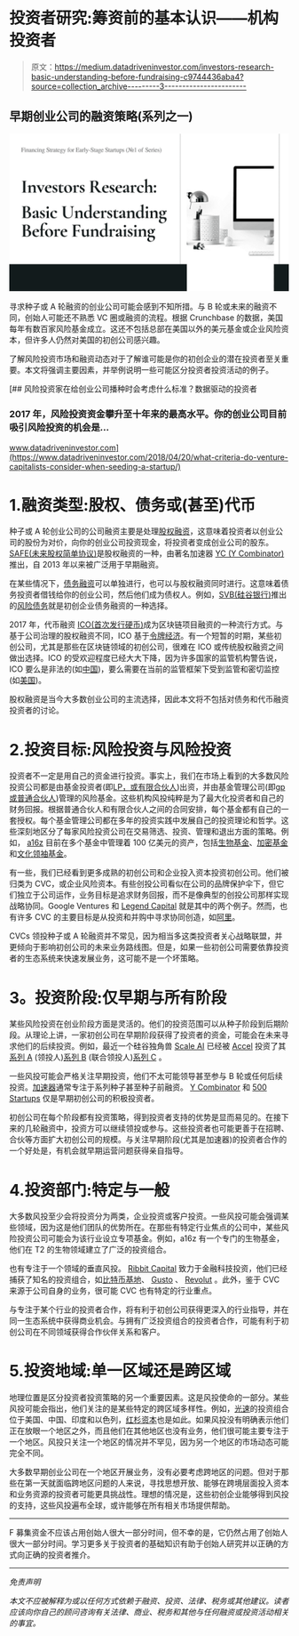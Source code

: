 # 投资者研究:筹资前的基本认识——机构投资者

> 原文：<https://medium.datadriveninvestor.com/investors-research-basic-understanding-before-fundraising-c9744436aba4?source=collection_archive---------3----------------------->

## 早期创业公司的融资策略(系列之一)

![](img/2fe8f0a0909cfb99e6e95af90d4a3437.png)

寻求种子或 A 轮融资的创业公司可能会感到不知所措。与 B 轮或未来的融资不同，创始人可能还不熟悉 VC 圈或融资的流程。根据 Crunchbase 的数据，美国每年有数百家风险基金成立。这还不包括总部在美国以外的美元基金或企业风险资本，但许多人仍然对美国的初创公司感兴趣。

了解风险投资市场和融资动态对于了解谁可能是你的初创企业的潜在投资者至关重要。本文将强调主要因素，并举例说明一些可能区分投资者投资活动的例子。

[](https://www.datadriveninvestor.com/2018/04/20/what-criteria-do-venture-capitalists-consider-when-seeding-a-startup/) [## 风险投资家在给创业公司播种时会考虑什么标准？数据驱动的投资者

### 2017 年，风险投资资金攀升至十年来的最高水平。你的创业公司目前吸引风险投资的机会是…

www.datadriveninvestor.com](https://www.datadriveninvestor.com/2018/04/20/what-criteria-do-venture-capitalists-consider-when-seeding-a-startup/) 

# 1.融资类型:股权、债务或(甚至)代币

种子或 A 轮创业公司的公司融资主要是处理[股权融资](https://www.investopedia.com/terms/e/equityfinancing.asp)，这意味着投资者以创业公司的股份为对价，向你的创业公司投资现金，将投资者变成创业公司的股东。 [SAFE(未来股权简单协议)](https://www.ycombinator.com/documents/#safe)是股权融资的一种，由著名加速器 [YC (Y Combinator)](https://www.ycombinator.com/) 推出，自 2013 年以来被广泛用于早期融资。

在某些情况下，[债务融资](https://www.investopedia.com/terms/d/debtfinancing.asp)可以单独进行，也可以与股权融资同时进行。这意味着债务投资者借钱给你的创业公司，然后他们成为债权人。例如，[SVB](https://www.svb.com/blogs/derek_ridgley/extend_your_startup_s_runway__how_venture_debt_works)[(硅谷银行)](https://www.svb.com/)推出的[风险债务](https://www.svb.com/blogs/derek_ridgley/extend_your_startup_s_runway__how_venture_debt_works)就是初创企业债务融资的一种选择。

2017 年，代币融资 [ICO(首次发行硬币)](https://www.investopedia.com/news/what-ico/)成为区块链项目融资的一种流行方式。与基于公司治理的股权融资不同，ICO 基于[令牌经济](https://en.wikipedia.org/wiki/Token_economy)。有一个短暂的时期，某些初创公司，尤其是那些在区块链领域的初创公司，很难在 ICO 或传统股权融资之间做出选择。ICO 的受欢迎程度已经大大下降，因为许多国家的监管机构警告说，ICO 要么是非法的(如[中国](https://www.bbc.com/news/business-41157249))，要么需要在当前的监管框架下受到监管和密切监控(如[美国](https://www.sec.gov/ICO))。

股权融资是当今大多数创业公司的主流选择，因此本文将不包括对债务和代币融资投资者的讨论。

# 2.投资目标:风险投资与风险投资

投资者不一定是用自己的资金进行投资。事实上，我们在市场上看到的大多数风险投资公司都是由基金投资者(即[LP，或有限合伙人](https://www.investopedia.com/terms/l/limited-partner.asp))出资，并由基金管理公司(即[gp 或普通合伙人](https://www.investopedia.com/terms/g/generalpartner.asp))管理的风险基金。这些机构风投纯粹是为了最大化投资者和自己的财务回报。根据普通合伙人和有限合伙人之间的合同安排，每个基金都有自己的一套授权。每个基金管理公司都在多年的投资实践中发展自己的投资理论和哲学。这些深刻地区分了每家风险投资公司在交易筛选、投资、管理和退出方面的策略。例如， [a16z](https://a16z.com/) 目前在多个基金中管理着 100 亿美元的资产，包括[生物基金](https://a16z.com/2017/12/14/second-bio-fund/)、[加密基金](https://a16zcrypto.com/)和[文化领袖基金](https://a16z.com/2018/08/22/introducing-the-cultural-leadership-fund/)。

有一些，我们已经看到更多成熟的初创公司和企业投入资本投资初创公司。他们被归类为 CVC，或企业风险资本。有些创投公司看似在公司的品牌保护伞下，但它们独立于公司运作，业务目标是追求财务回报，而不是像典型的创投公司那样实现战略协同。Google Ventures 和 [Legend Capital](http://www.legendcapital.com.cn/en/) 就是其中的两个例子。然而，也有许多 CVC 的主要目标是从投资和并购中寻求协同创造，如[阿里](https://www.alibabagroup.com/en/ir/presentations/Investor_Day_2018_Synergy.pdf)。

CVCs 领投种子或 A 轮融资并不常见，因为相当多这类投资者关心战略联盟，并更倾向于影响初创公司的未来业务路线图。但是，如果一些初创公司需要依靠投资者的生态系统来快速发展业务，这可能不是一个坏策略。

# **3。投资阶段:仅早期与所有阶段**

某些风险投资在创业阶段方面是灵活的。他们的投资范围可以从种子阶段到后期阶段。从理论上讲，一家初创公司在早期阶段获得了投资者的资金，可能会在未来寻求他们的后续投资。例如，最近一个硅谷独角兽 [Scale AI](http://www.scale.com/) 已经被 [Accel](https://www.accel.com/) 投资了其[系列 A](https://scale.com/blog/announcing-our-series-a-with-accel) (领投人)[系列 B](https://scale.com/blog/series-b) (联合领投人)[系列 C](https://scale.com/blog/series-c) 。

一些风投可能会严格关注早期投资，他们不太可能领导甚至参与 B 轮或任何后续投资。[加速器](https://en.wikipedia.org/wiki/Startup_accelerator)通常专注于系列种子甚至种子前融资。 [Y Combinator](https://www.ycombinator.com/) 和 [500 Startups](https://500.co/) 仅是早期初创公司的积极投资者。

初创公司在每个阶段都有投资策略，得到投资者支持的优势是显而易见的。在接下来的几轮融资中，投资方可以继续领投或参与。这些投资者也可能更善于在招聘、合伙等方面扩大初创公司的规模。与关注早期阶段(尤其是加速器)的投资者合作的一个好处是，有机会就早期运营问题获得亲自指导。

# 4.投资部门:特定与一般

大多数风投至少会将投资分为两类，企业投资或客户投资。一些风投可能会强调某些领域，因为这是他们团队的优势所在。在那些有特定行业焦点的公司中，某些风险投资公司可能会为该行业设立专项基金。例如，a16z 有一个专门的生物基金，他们在 T2 的生物领域建立了广泛的投资组合。

也有专注于一个领域的垂直风投。 [Ribbit Capital](https://ribbitcap.com/) 致力于金融科技投资，他们已经捕获了知名的投资组合，如[比特币基地](https://www.coinbase.com/about)、 [Gusto](https://gusto.com/about/investors) 、 [Revolut](https://www.revolut.com/en-US/about-revolut) 。此外，鉴于 CVC 来源于公司自身的业务，很可能 CVC 也有特定的行业重点。

与专注于某个行业的投资者合作，将有利于初创公司获得更深入的行业指导，并在同一生态系统中获得商业机会。与拥有广泛投资组合的投资者合作，可能有利于初创公司在不同领域获得合作伙伴关系和客户。

# 5.投资地域:单一区域还是跨区域

地理位置是区分投资者投资策略的另一个重要因素。这是风投使命的一部分。某些风投可能会指出，他们关注的是某些特定的跨区域多样性。例如，[光速](https://lsvp.com/portfolio/)的投资组合位于美国、中国、印度和以色列，[红杉资本](https://www.sequoiacap.com/)也是如此。如果风投没有明确表示他们正在放眼一个地区之外，而且他们在其他地区也没有业务，他们很可能主要专注于一个地区。风投只关注一个地区的情况并不罕见，因为另一个地区的市场动态可能完全不同。

大多数早期创业公司在一个地区开展业务，没有必要考虑跨地区的问题。但对于那些在第一天就面临跨地区问题的人来说，寻找思想开放、能够在跨境层面投入资本和业务资源的投资者可能更具挑战性。理想的情况是，这些初创企业能够得到风投的支持，这些风投遍布全球，或许能够在所有相关市场提供帮助。

****

F 募集资金不应该占用创始人很大一部分时间，但不幸的是，它仍然占用了创始人很大一部分时间。学习更多关于投资者的基础知识有助于创始人研究并以正确的方式向正确的投资者推介。

***

*免责声明*

*本文不应被解释为或以任何方式依赖于融资、投资、法律、税务或其他建议。读者应该向你自己的顾问咨询有关法律、商业、税务和其他与任何融资或投资活动相关的事宜。*